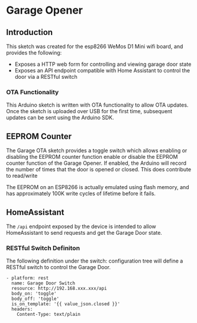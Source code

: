 # Garage Opener

## Introduction

This sketch was created for the esp8266 WeMos D1 Mini wifi board, and provides the following:

   * Exposes a HTTP web form for controlling and viewing garage door state
   * Exposes an API endpoint compatible with Home Assistant to control the door via a RESTful switch

### OTA Functionality

This Arduino sketch is written with OTA functionality to allow OTA updates. Once the sketch is uploaded over USB for the first time, subsequent updates can be sent using the Arduino SDK.

## EEPROM Counter

The Garage OTA sketch provides a toggle switch which allows enabling or disabling the EEPROM counter function enable or disable the EEPROM counter function of the Garage Opener. If enabled, the Arduino will record the number of times that the door is opened or closed. This does contribute to read/write 

The EEPROM on an ESP8266 is actually emulated using flash memory, and has approximately 100K write cycles of lifetime before it fails. 

## HomeAssistant

The ```/api``` endpoint exposed by the device is intended to allow HomeAssistant to send requests and get the Garage Door state.

### RESTful Switch Definiton

The following definition under the switch: configuration tree will define a RESTful switch to control the Garage Door.

```
- platform: rest
  name: Garage Door Switch
  resource: http://192.168.xxx.xxx/api
  body_on: 'toggle'
  body_off: 'toggle'
  is_on_template: '{{ value_json.closed }}'
  headers:
    Content-Type: text/plain
```

